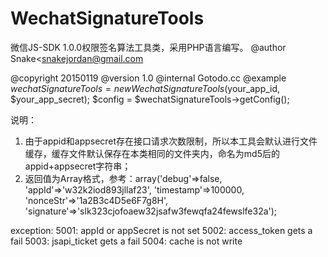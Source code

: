 # WechatSignatureTools
微信JS-SDK 1.0.0权限签名算法工具类，采用PHP语言编写。
@author Snake<snakejordan@gmail.com

@copyright 20150119
@version 1.0
@internal Gotodo.cc
@example
$wechatSignatureTools = new WechatSignatureTools($your_app_id, $your_app_secret);
$config = $wechatSignatureTools->getConfig();

说明：<br>
1. 由于appid和appsecret存在接口请求次数限制，所以本工具会默认进行文件缓存，缓存文件默认保存在本类相同的文件夹内，命名为md5后的appid+appsecret字符串；
2. 返回值为Array格式，参考：array('debug'=>false, 'appId'=>'w32k2iod893jllaf23', 'timestamp'=>100000, 'nonceStr'=>'1a2B3c4D5e6F7g8H', 'signature'=>'slk323cjofoaew32jsafw3fewqfa24fewslfe32a');

exception:
5001: appId or appSecret is not set
5002: access_token gets a fail
5003: jsapi_ticket gets a fail
5004: cache is not write
